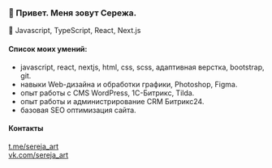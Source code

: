 ### 👋 Привет. Меня зовут Сережа.

🌱 Javascript, TypeScript, React, Next.js

#### Список моих умений:
* javascript, react, nextjs, html, css, scss, адаптивная верстка, bootstrap, git.
* навыки Web-дизайна и обработки графики, Photoshop, Figma.
* опыт работы с CMS WordPress, 1С-Битрикс, Tilda.
* опыт работы и администрирование CRM Битрикс24.
* базовая SEO оптимизация сайта.

#### Контакты
[t.me/sereja_art](https://t.me/sereja_art)  
[vk.com/sereja_art](https://vk.com/sereja_art)


<!--
**sereja-artemov/sereja-artemov** is a ✨ _special_ ✨ repository because its `README.md` (this file) appears on your GitHub profile.

Here are some ideas to get you started:

- 🔭 I’m currently working on ...
- 🌱 I’m currently learning ...
- 👯 I’m looking to collaborate on ...
- 🤔 I’m looking for help with ...
- 💬 Ask me about ...
- 📫 How to reach me: ...
- 😄 Pronouns: ...
- ⚡ Fun fact: ...
-->

